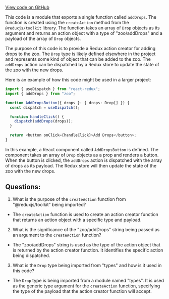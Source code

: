 [View code on GitHub](zoo-labs/zoo/blob/master/core/src/state/drop/action.ts)

This code is a module that exports a single function called `addDrops`. The function is created using the `createAction` method from the `@reduxjs/toolkit` library. The function takes an array of `Drop` objects as its argument and returns an action object with a type of "zoo/addDrops" and a payload of the array of `Drop` objects.

The purpose of this code is to provide a Redux action creator for adding drops to the zoo. The `Drop` type is likely defined elsewhere in the project and represents some kind of object that can be added to the zoo. The `addDrops` action can be dispatched by a Redux store to update the state of the zoo with the new drops.

Here is an example of how this code might be used in a larger project:

```typescript
import { useDispatch } from "react-redux";
import { addDrops } from "zoo";

function AddDropsButton({ drops }: { drops: Drop[] }) {
  const dispatch = useDispatch();

  function handleClick() {
    dispatch(addDrops(drops));
  }

  return <button onClick={handleClick}>Add Drops</button>;
}
```

In this example, a React component called `AddDropsButton` is defined. The component takes an array of `Drop` objects as a prop and renders a button. When the button is clicked, the `addDrops` action is dispatched with the array of drops as its payload. The Redux store will then update the state of the zoo with the new drops.
## Questions: 
 1. What is the purpose of the `createAction` function from "@reduxjs/toolkit" being imported?
- The `createAction` function is used to create an action creator function that returns an action object with a specific type and payload.

2. What is the significance of the "zoo/addDrops" string being passed as an argument to the `createAction` function?
- The "zoo/addDrops" string is used as the type of the action object that is returned by the action creator function. It identifies the specific action being dispatched.

3. What is the `Drop` type being imported from "types" and how is it used in this code?
- The `Drop` type is being imported from a module named "types". It is used as the generic type argument for the `createAction` function, specifying the type of the payload that the action creator function will accept.